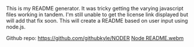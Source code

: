 This is my README generator. It was tricky getting the varying javascript files working in tandem. I'm still unable to get the license link displayed but will add that fix soon.
This will create a README based on user input using node.js.

Github repo: https://github.com/githubkyle/NODER
[Node README.webm](https://user-images.githubusercontent.com/43896355/231058766-9be22f9c-7d01-46e5-a24c-767e75e7d8bb.webm)

